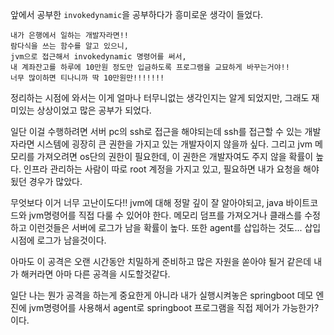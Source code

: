 앞에서 공부한 `invokedynamic`을 공부하다가 흥미로운 생각이 들었다. 
```
내가 은행에서 일하는 개발자라면!!
람다식을 쓰는 함수를 알고 있으니,
jvm으로 접근해서 invokedynamic 명령어를 써서,
내 계좌잔고를 하루에 10만원 정도만 입금하도록 프로그램을 교묘하게 바꾸는거야!!
너무 많이하면 티나니까 딱 10만원만!!!!!!!
```

정리하는 시점에 와서는 이게 얼마나 터무니없는 생각인지는 알게 되었지만, 그래도 재미있는 상상이었고 많은 공부가 되었다.

일단 이걸 수행하려면 서버 pc의 ssh로 접근을 해야되는데 ssh를 접근할 수 있는 개발자라면 시스템에 굉장히 큰 권한을 가지고 있는 개발자이지 않을까 싶다. 그리고 jvm 메모리를 가져오려면 os단의 권한이 필요한데, 이 권한은 개발자여도 주지 않을 확률이 높다. 인프라 관리하는 사람이 따로 root 계정을 가지고 있고, 필요하면 내가 요청을 해야됬던 경우가 많았다.

무엇보다 이거 너무 고난이도다!! jvm에 대해 정말 깊이 잘 알아야되고, java 바이트코드와 jvm명령어를 직접 다룰 수 있어야 한다. 메모리 덤프를 가져오거나 클래스를 수정하고 이런것들은 서버에 로그가 남을 확률이 높다. 또한 agent를 삽입하는 것도... 삽입시점에 로그가 남을것이다.

아마도 이 공격은 오랜 시간동안 치밀하게 준비하고 많은 자원을 쏟아야 될거 같은데 내가 해커라면 아마 다른 공격을 시도할것같다.


일단 나는 뭔가 공격을 하는게 중요한게 아니라 내가 실행시켜놓은 springboot 데모 엔진에 jvm명령어를 사용해서 agent로 springboot 프로그램을 직접 제어가 가능한가? 이다. 


